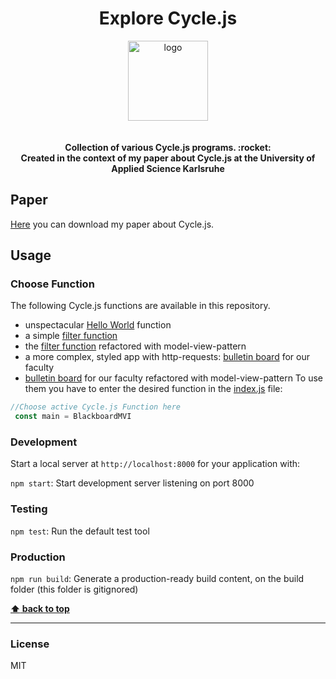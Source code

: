 <h1 align="center">Explore Cycle.js</h1>


<div align="center">
  <img alt="logo" src="https://raw.githubusercontent.com/cyclejs/cyclejs/master/logo.png" width="128">
</div>
<div align="center">
<br/>
<br/>
  <strong>Collection of various Cycle.js programs. :rocket: <br/>
          Created in the context of my paper about Cycle.js at the University of Applied Science Karlsruhe
</strong>
</div>

## Paper

[Here](explore-cyclejs/paper/Seminararbeit_MaximilianVogel_36401.pdf) you can download my paper about Cycle.js.


## Usage
### Choose Function

The following Cycle.js functions are available in this repository.

* unspectacular [Hello World](explore-cyclejs/src/helloWorld/helloWorld.js) function
* a simple [filter function](explore-cyclejs/src/filter/filter.js)
* the [filter function](explore-cyclejs/src/filter/filterMVI.js) refactored with model-view-pattern 
* a more complex, styled app with http-requests: [bulletin board](explore-cyclejs/src/blackboard/blackboard.js) for our faculty
* [bulletin board](explore-cyclejs/src/blackboard/blackboard.js) for our faculty refactored with model-view-pattern 
To use them you have to enter the desired function in the [index.js](src/index.js) file:

```javascript
//Choose active Cycle.js Function here
 const main = BlackboardMVI
```


### Development

Start a local server at `http://localhost:8000` for your application with:

`npm start`: Start development server listening on port 8000

### Testing

`npm test`: Run the default test tool

### Production
`npm run build`: Generate a production-ready build content, on the build folder (this folder is gitignored)

**[:arrow_up: back to top](#explore-cyclejs)**

---
### License
MIT
